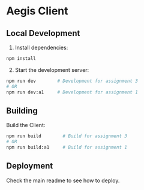 # Aegis Client

## Local Development

1. Install dependencies:

```bash
npm install
```

2. Start the development server:

```bash
npm run dev        # Development for assignment 3
# OR
npm run dev:a1     # Development for assignment 1 
```

## Building

Build the Client:

```bash
npm run build        # Build for assignment 3
# OR
npm run build:a1     # Build for assignment 1 
```

## Deployment

Check the main readme to see how to deploy.
